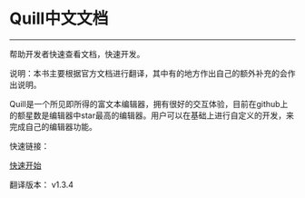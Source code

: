 # Quill中文文档

---

帮助开发者快速查看文档，快速开发。

说明：本书主要根据官方文档进行翻译，其中有的地方作出自己的额外补充的会作出说明。

Quill是一个所见即所得的富文本编辑器，拥有很好的交互体验，目前在github上的额星数是编辑器中star最高的编辑器。用户可以在基础上进行自定义的开发，来完成自己的编辑器功能。

快速链接：

[快速开始](documentation/quickstart.md)

翻译版本： v1.3.4

